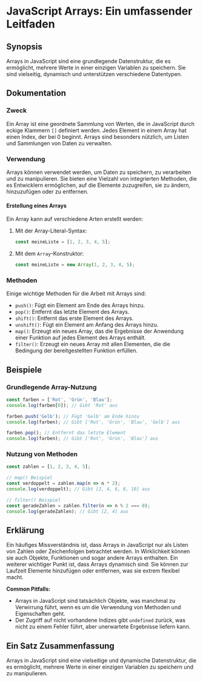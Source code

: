 <!--
Meta Description: # JavaScript Arrays: Ein umfassender Leitfaden ## Synopsis Arrays in JavaScript sind eine grundlegende Datenstruktur, die es ermöglicht, mehrere Werte...
Meta Keywords: arrays, javascript, ein, die, array
-->

# JavaScript Arrays: Ein umfassender Leitfaden

## Synopsis
Arrays in JavaScript sind eine grundlegende Datenstruktur, die es ermöglicht, mehrere Werte in einer einzigen Variablen zu speichern. Sie sind vielseitig, dynamisch und unterstützen verschiedene Datentypen.

## Dokumentation
### Zweck
Ein Array ist eine geordnete Sammlung von Werten, die in JavaScript durch eckige Klammern `[]` definiert werden. Jedes Element in einem Array hat einen Index, der bei 0 beginnt. Arrays sind besonders nützlich, um Listen und Sammlungen von Daten zu verwalten.

### Verwendung
Arrays können verwendet werden, um Daten zu speichern, zu verarbeiten und zu manipulieren. Sie bieten eine Vielzahl von integrierten Methoden, die es Entwicklern ermöglichen, auf die Elemente zuzugreifen, sie zu ändern, hinzuzufügen oder zu entfernen.

#### Erstellung eines Arrays
Ein Array kann auf verschiedene Arten erstellt werden:
1. Mit der Array-Literal-Syntax:
   ```javascript
   const meineListe = [1, 2, 3, 4, 5];
   ```
2. Mit dem `Array`-Konstruktor:
   ```javascript
   const meineListe = new Array(1, 2, 3, 4, 5);
   ```

### Methoden
Einige wichtige Methoden für die Arbeit mit Arrays sind:
- `push()`: Fügt ein Element am Ende des Arrays hinzu.
- `pop()`: Entfernt das letzte Element des Arrays.
- `shift()`: Entfernt das erste Element des Arrays.
- `unshift()`: Fügt ein Element am Anfang des Arrays hinzu.
- `map()`: Erzeugt ein neues Array, das die Ergebnisse der Anwendung einer Funktion auf jedes Element des Arrays enthält.
- `filter()`: Erzeugt ein neues Array mit allen Elementen, die die Bedingung der bereitgestellten Funktion erfüllen.

## Beispiele
### Grundlegende Array-Nutzung
```javascript
const farben = ['Rot', 'Grün', 'Blau'];
console.log(farben[0]); // Gibt 'Rot' aus

farben.push('Gelb'); // Fügt 'Gelb' am Ende hinzu
console.log(farben); // Gibt ['Rot', 'Grün', 'Blau', 'Gelb'] aus

farben.pop(); // Entfernt das letzte Element
console.log(farben); // Gibt ['Rot', 'Grün', 'Blau'] aus
```

### Nutzung von Methoden
```javascript
const zahlen = [1, 2, 3, 4, 5];

// map() Beispiel
const verdoppelt = zahlen.map(n => n * 2);
console.log(verdoppelt); // Gibt [2, 4, 6, 8, 10] aus

// filter() Beispiel
const geradeZahlen = zahlen.filter(n => n % 2 === 0);
console.log(geradeZahlen); // Gibt [2, 4] aus
```

## Erklärung
Ein häufiges Missverständnis ist, dass Arrays in JavaScript nur als Listen von Zahlen oder Zeichenfolgen betrachtet werden. In Wirklichkeit können sie auch Objekte, Funktionen und sogar andere Arrays enthalten. Ein weiterer wichtiger Punkt ist, dass Arrays dynamisch sind: Sie können zur Laufzeit Elemente hinzufügen oder entfernen, was sie extrem flexibel macht.

**Common Pitfalls:**
- Arrays in JavaScript sind tatsächlich Objekte, was manchmal zu Verwirrung führt, wenn es um die Verwendung von Methoden und Eigenschaften geht.
- Der Zugriff auf nicht vorhandene Indizes gibt `undefined` zurück, was nicht zu einem Fehler führt, aber unerwartete Ergebnisse liefern kann.

## Ein Satz Zusammenfassung
Arrays in JavaScript sind eine vielseitige und dynamische Datenstruktur, die es ermöglicht, mehrere Werte in einer einzigen Variablen zu speichern und zu manipulieren.